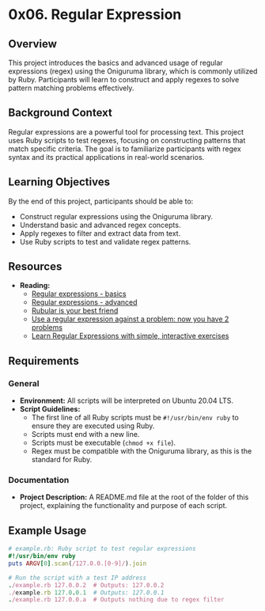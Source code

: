 # 0x06. Regular Expression

## Overview

This project introduces the basics and advanced usage of regular expressions (regex) using the Oniguruma library, which is commonly utilized by Ruby. Participants will learn to construct and apply regexes to solve pattern matching problems effectively.

## Background Context

Regular expressions are a powerful tool for processing text. This project uses Ruby scripts to test regexes, focusing on constructing patterns that match specific criteria. The goal is to familiarize participants with regex syntax and its practical applications in real-world scenarios.

## Learning Objectives

By the end of this project, participants should be able to:

- Construct regular expressions using the Oniguruma library.
- Understand basic and advanced regex concepts.
- Apply regexes to filter and extract data from text.
- Use Ruby scripts to test and validate regex patterns.

## Resources

- **Reading:**
  - [Regular expressions - basics](#)
  - [Regular expressions - advanced](#)
  - [Rubular is your best friend](http://rubular.com)
  - [Use a regular expression against a problem: now you have 2 problems](#)
  - [Learn Regular Expressions with simple, interactive exercises](#)

## Requirements

### General

- **Environment:** All scripts will be interpreted on Ubuntu 20.04 LTS.
- **Script Guidelines:**
  - The first line of all Ruby scripts must be `#!/usr/bin/env ruby` to ensure they are executed using Ruby.
  - Scripts must end with a new line.
  - Scripts must be executable (`chmod +x file`).
  - Regex must be compatible with the Oniguruma library, as this is the standard for Ruby.

### Documentation

- **Project Description:** A README.md file at the root of the folder of this project, explaining the functionality and purpose of each script.

## Example Usage

```ruby
# example.rb: Ruby script to test regular expressions
#!/usr/bin/env ruby
puts ARGV[0].scan(/127.0.0.[0-9]/).join

# Run the script with a test IP address
./example.rb 127.0.0.2  # Outputs: 127.0.0.2
./example.rb 127.0.0.1  # Outputs: 127.0.0.1
./example.rb 127.0.0.a  # Outputs nothing due to regex filter
